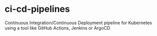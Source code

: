 # ci-cd-pipelines
Continuous Integration/Continuous Deployment pipeline for Kubernetes using a tool like GitHub Actions, Jenkins or ArgoCD
